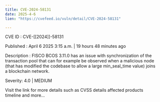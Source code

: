 ```yaml
---
title: CVE-2024-58131
date: 2025-4-6
lien: "https://cvefeed.io/vuln/detail/CVE-2024-58131"

---
```


CVE ID : CVE-[[2024]]-58131

Published :  April 6
2025
3:15 a.m. | 19 hours
48 minutes ago

Description : FISCO BCOS 3.11.0 has an issue with synchronization of the transaction pool that can
for example
be observed when a malicious node (that has modified the codebase to allow a large min_seal_time value) joins a blockchain network.

Severity: 4.0 | MEDIUM

Visit the link for more details
such as CVSS details
affected products
timeline
and more...
